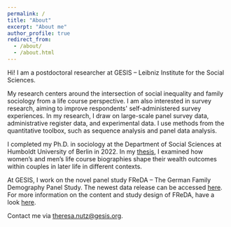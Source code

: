 ```yaml
---
permalink: /
title: "About"
excerpt: "About me"
author_profile: true
redirect_from: 
  - /about/
  - /about.html
---
```


Hi! I am a postdoctoral researcher at GESIS – Leibniz Institute for the Social Sciences. 

My research centers around the intersection of social inequality and family sociology from a life course perspective. I am also interested in survey research, aiming to improve respondents' self-administered survey experiences. In my research, I draw on large-scale panel survey data, administrative register data, and experimental data. I use methods from the quantitative toolbox, such as sequence analysis and panel data analysis.

I completed my Ph.D. in sociology at the Department of Social Sciences at Humboldt University of Berlin in 2022. In my [thesis](https://edoc.hu-berlin.de/handle/18452/25603), I examined how women’s and men’s life course biographies shape their wealth outcomes within couples in later life in different contexts.

At GESIS, I work on the novel panel study FReDA – The German Family Demography Panel Study. The newest data release can be accessed [here](https://doi.org/10.4232/1.14080). For more information on the content and study design of FReDA, have a look [here](https://www.freda-panel.de/FReDA/EN/Data/Daten).

Contact me via <theresa.nutz@gesis.org>.